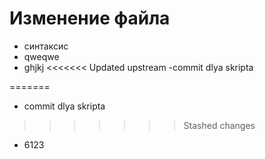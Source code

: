 # Изменение файла
- синтаксис 
- qweqwe
- ghjkj
<<<<<<< Updated upstream
-commit dlya skripta

=======

- commit dlya skripta
>>>>>>> Stashed changes

- 6123 